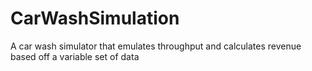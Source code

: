 # CarWashSimulation
A car wash simulator that emulates throughput and calculates revenue based off a variable set of data
